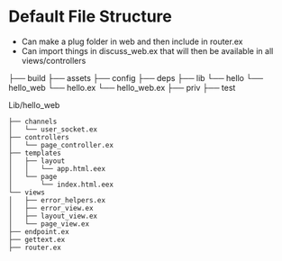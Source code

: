 # Default File Structure

- Can make a plug folder in web and then include in router.ex
- Can import things in discuss_web.ex that will then be available in all views/controllers

├── build
├── assets
├── config
├── deps
├── lib
       └── hello
       └── hello_web
       └── hello.ex
       └── hello_web.ex
├── priv
├── test

Lib/hello_web

```
├── channels
│   └── user_socket.ex
├── controllers
│   └── page_controller.ex
├── templates
│   ├── layout
│   │   └── app.html.eex
│   └── page
│       └── index.html.eex
└── views
│   ├── error_helpers.ex
│   ├── error_view.ex
│   ├── layout_view.ex
│   └── page_view.ex
├── endpoint.ex
├── gettext.ex
├── router.ex
```

